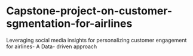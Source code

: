 # Capstone-project-on-customer-sgmentation-for-airlines
Leveraging social media insights for personalizing customer engagement for airlines- A Data- driven approach
